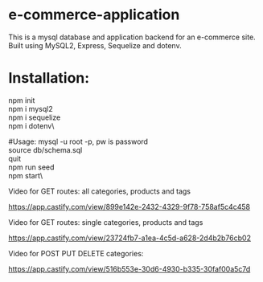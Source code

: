 # e-commerce-application

This is a mysql database and application backend for an e-commerce site. Built using MySQL2, Express, Sequelize and dotenv.

# Installation:
npm init\
npm i mysql2\
npm i sequelize\
npm i dotenv\

#Usage:
mysql -u root -p, pw is password\
source db/schema.sql\
quit\
npm run seed\
npm start\

Video for GET routes: all categories, products and tags

https://app.castify.com/view/899e142e-2432-4329-9f78-758af5c4c458

Video for GET routes: single categories, products and tags

https://app.castify.com/view/23724fb7-a1ea-4c5d-a628-2d4b2b76cb02

Video for POST PUT DELETE categories:

https://app.castify.com/view/516b553e-30d6-4930-b335-30faf00a5c7d

